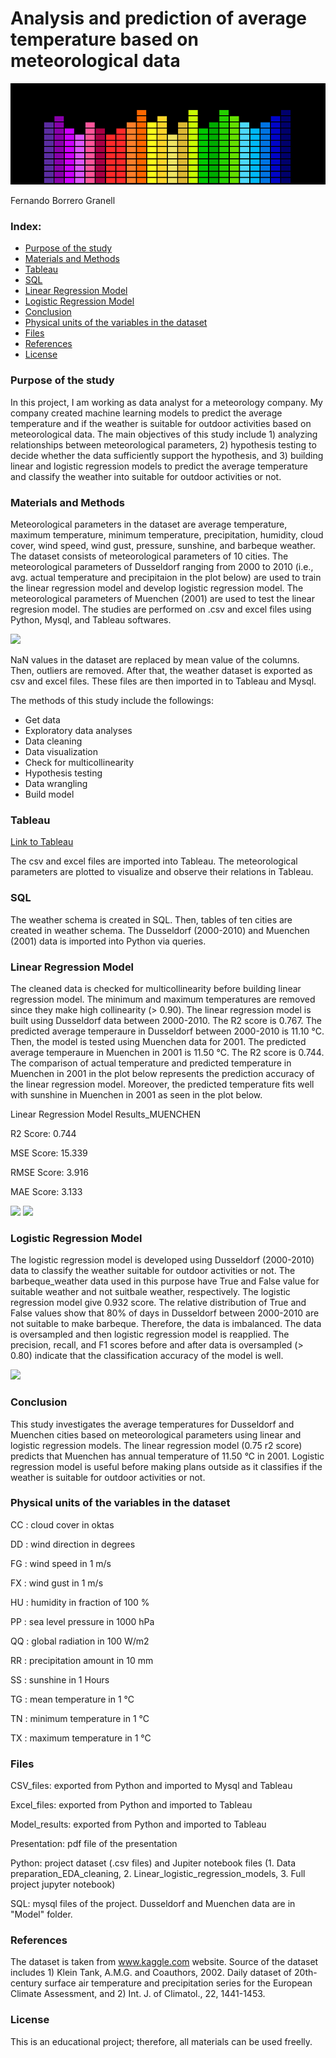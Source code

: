 # Analysis and prediction of average temperature based on meteorological data

<img src="images/header1.png"/>

Fernando Borrero Granell

### Index:

* [Purpose of the study](#section1)
* [Materials and Methods](#section2)
* [Tableau](#section3)
* [SQL](#section4)
* [Linear Regression Model](#section5)
* [Logistic Regression Model](#section6)
* [Conclusion](#section7)
* [Physical units of the variables in the dataset](#section8)
* [Files](#section9)
* [References](#section10)
* [License](#section11)


<a id='section1'></a>
### Purpose of the study

In this project, I am working as data analyst for a meteorology company. My company created machine learning models to predict the average temperature and if the weather is suitable for outdoor activities based on meteorological data. 
The main objectives of this study include 1) analyzing relationships between meteorological parameters, 2) hypothesis testing to decide whether the data sufficiently support the hypothesis, and 3) building linear and logistic regression models to predict the average temperature and classify the weather into suitable for outdoor activities or not.

<a id='section2'></a>
### Materials and Methods

Meteorological parameters in the dataset are average temperature, maximum temperature, minimum temperature, precipitation, humidity, cloud cover, wind speed, wind gust, pressure, sunshine, and barbeque weather. The dataset consists of meteorological parameters of 10 cities. The meteorological parameters of Dusseldorf ranging from 2000 to 2010 (i.e., avg. actual temperature and precipitaion in the plot below) are used to train the linear regression model and develop logistic regression model. The meteorological parameters of Muenchen (2001) are used to test the linear regresion model. The studies are performed on .csv and excel files using Python, Mysql, and Tableau softwares.

<img src="Images/r4.png"/>

NaN values in the dataset are replaced by mean value of the columns. Then, outliers are removed. After that, the weather dataset is exported as csv and excel files. These files are then imported in to Tableau and Mysql.

The methods of this study include the followings:
* Get data
* Exploratory data analyses
* Data cleaning
* Data visualization
* Check for multicollinearity
* Hypothesis testing
* Data wrangling
* Build model

<a id='section3'></a>
### Tableau
[Link to Tableau](https://public.tableau.com/views/Mid_bootcamp_project_16647282235460/Muenchen_model?:language=enUS&publish=yes&:display_count=n&:origin=viz_share_link)

The csv and excel files are imported into Tableau. The meteorological parameters are plotted to visualize and observe their relations in Tableau.

<a id='section4'></a>
### SQL

The weather schema is created in SQL. Then, tables of ten cities are created in weather schema. The Dusseldorf (2000-2010) and Muenchen (2001) data is imported into Python via queries.

<a id='section5'></a>
### Linear Regression Model

The cleaned data is checked for multicollinearity before building linear regression model. The minimum and maximum temperatures are removed since they make high collinearity (> 0.90).
The linear regression model is built using Dusseldorf data between 2000-2010. The R2 score is 0.767. The predicted average temperaure in Dusseldorf between 2000-2010 is 11.10 °C. Then, the model is tested using Muenchen data for 2001. The predicted average temperaure in Muenchen in 2001 is 11.50 °C. The R2 score is 0.744. The comparison of actual temperature and predicted temperature in Muenchen in 2001 in the plot below represents the prediction accuracy of the linear regression model. Moreover, the predicted temperature fits well with sunshine in Muenchen in 2001 as seen in the plot below. 

Linear Regression Model Results_MUENCHEN

 R2 Score:  0.744
 
 MSE Score:  15.339
 
 RMSE Score:  3.916
 
 MAE Score:  3.133
 
 <img src="Images/r5.png"/>
 
 <img src="Images/r2.png"/>

 <a id='section6'></a>
### Logistic Regression Model

The logistic regression model is developed using Dusseldorf (2000-2010) data to classify the weather suitable for outdoor activities or not. The barbeque_weather data used in this purpose have True and False value for suitable weather and not suitbale weather, respectively. The logistic regression model give 0.932 score. The relative distribution of True and False values show that 80% of days in Dusseldorf between 2000-2010 are not suitable to make barbeque. Therefore, the data is imbalanced. The data is oversampled and then logistic regression model is reapplied. The precision, recall, and F1 scores before and after data is oversampled (> 0.80) indicate that the classification accuracy of the model is well.

<img src="Images/r1.png"/>

<a id='section7'></a>
### Conclusion

This study investigates the average temperatures for Dusseldorf and Muenchen cities based on meteorological parameters using linear
and logistic regression models.
The linear regression model (0.75 r2 score) predicts that Muenchen has annual temperature of 11.50 °C in 2001.
Logistic regression model is useful before making plans outside as it classifies if the weather is suitable for outdoor activities or not.

<a id='section8'></a>
### Physical units of the variables in the dataset

CC   : cloud cover in oktas

DD   : wind direction in degrees

FG   : wind speed in 1 m/s

FX   : wind gust in 1 m/s

HU   : humidity in fraction of 100 %

PP   : sea level pressure in 1000 hPa

QQ   : global radiation in 100 W/m2

RR   : precipitation amount in 10 mm

SS   : sunshine in 1 Hours

TG   : mean temperature in 1 &#176;C

TN   : minimum temperature in 1 &#176;C

TX   : maximum temperature in 1 &#176;C

<a id='section9'></a>
### Files
CSV_files: exported from Python and imported to Mysql and Tableau

Excel_files: exported from Python and imported to Tableau

Model_results: exported from Python and imported to Tableau

Presentation: pdf file of the presentation

Python: project dataset (.csv files) and Jupiter notebook files (1. Data preparation_EDA_cleaning, 2. Linear_logistic_regression_models, 3. Full project jupyter notebook)

SQL: mysql files of the project. Dusseldorf and Muenchen data are in "Model" folder.

<a id='section10'></a>
### References
The dataset is taken from www.kaggle.com website. Source of the dataset includes 1) Klein Tank, A.M.G. and Coauthors, 2002. Daily dataset of 20th-century surface air temperature and precipitation series for the European Climate Assessment, and 2) Int. J. of Climatol., 22, 1441-1453.

<a id='section11'></a>
### License
This is an educational project; therefore, all materials can be used freelly.
